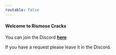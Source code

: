 ```yaml
---
routable: false
---
```


#### Welcome to Rismose Cracks

You can join the Discord **[here](https://discord.gg/apeAA6g)**

If you have a request please leave it in the Discord.



